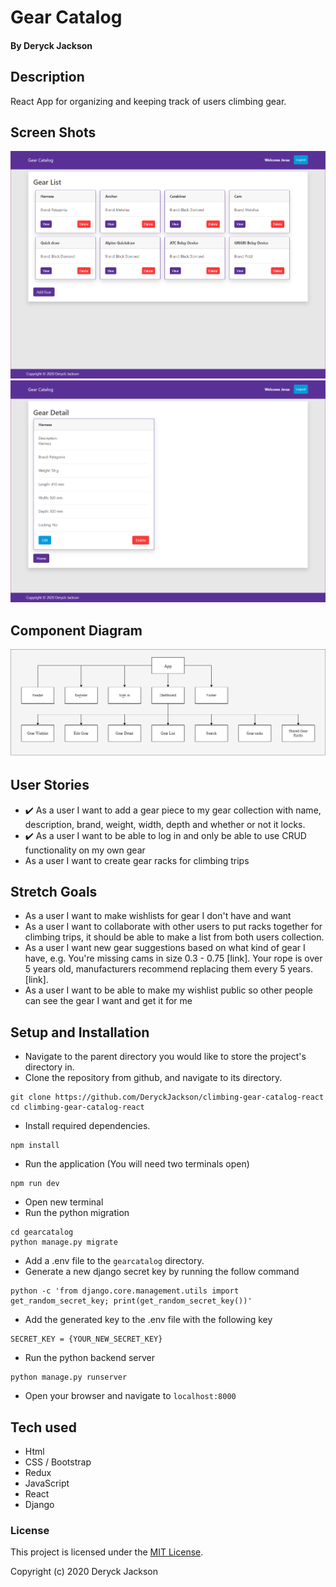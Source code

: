 # Gear Catalog

#### By Deryck Jackson

## Description

React App for organizing and keeping track of users climbing gear.

## Screen Shots

![gearPic](gearPic.png)
![gearDetail](gearDetail.png)

## Component Diagram

![diagram](component-diagram.png)

## User Stories

- :heavy_check_mark: As a user I want to add a gear piece to my gear collection with name, description, brand, weight, width, depth and whether or not it locks.
- :heavy_check_mark: As a user I want to be able to log in and only be able to use CRUD functionality on my own gear
- As a user I want to create gear racks for climbing trips

## Stretch Goals

- As a user I want to make wishlists for gear I don't have and want
- As a user I want to collaborate with other users to put racks together for climbing trips, it should be able to make a list from both users collection.
- As a user I want new gear suggestions based on what kind of gear I have, e.g. You're missing cams in size 0.3 - 0.75 [link]. Your rope is over 5 years old, manufacturers recommend replacing them every 5 years. [link].
- As a user I want to be able to make my wishlist public so other people can see the gear I want and get it for me

## Setup and Installation

- Navigate to the parent directory you would like to store the project's directory in.
- Clone the repository from github, and navigate to its directory.

```
git clone https://github.com/DeryckJackson/climbing-gear-catalog-react
cd climbing-gear-catalog-react
```

- Install required dependencies.

```
npm install
```

- Run the application (You will need two terminals open)

```
npm run dev
```

- Open new terminal
- Run the python migration

```
cd gearcatalog
python manage.py migrate
```

- Add a .env file to the `gearcatalog` directory.
- Generate a new django secret key by running the follow command

```
python -c 'from django.core.management.utils import get_random_secret_key; print(get_random_secret_key())'
```

- Add the generated key to the .env file with the following key

```
SECRET_KEY = {YOUR_NEW_SECRET_KEY}
```

- Run the python backend server

```
python manage.py runserver
```

- Open your browser and navigate to `localhost:8000`

## Tech used

- Html
- CSS / Bootstrap
- Redux
- JavaScript
- React
- Django

### License

This project is licensed under the [MIT License](https://opensource.org/licenses/MIT).

Copyright (c) 2020 Deryck Jackson
